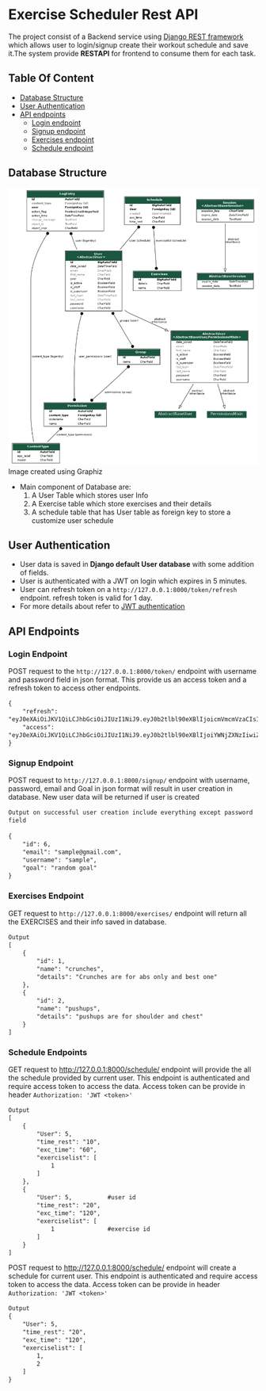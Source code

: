 # Exercise Scheduler Rest API
The project consist of a Backend service using [Django REST framework](https://www.django-rest-framework.org) which allows user to login/signup create their
workout schedule and save it.The system provide **RESTAPI** for frontend to consume them for each task. 

## Table Of Content
- [Database Structure](#database-structure)
- [User Authentication](#user-authentication)
- [API endpoints](#api-endpoints)
    - [Login endpoint](#login-endpoint)
    - [Signup endpoint](#signup-endpoint)
    - [Exercises endpoint](#exercises-endpoint)
    - [Schedule endpoint](#schedule-endpoint)

## Database Structure
![db Image](output.png)
Image created using Graphiz 
- Main component of Database are:
  1. A User Table which stores user Info
  2. A Exercise table which store exercises and their details
  3. A schedule table that has User table as foreign key to store a customize user schedule 

## User Authentication
- User data is saved in **Django default User database** with some addition of fields. 
- User is authenticated with a JWT on login which expires in 5 minutes. 
- User can refresh token on a ```http://127.0.0.1:8000/token/refresh```  endpoint. refresh token is valid for 1 day.
- For more details about refer to [JWT authentication](https://django-rest-framework-simplejwt.readthedocs.io/)

## API Endpoints
### Login Endpoint
POST request to the ```http://127.0.0.1:8000/token/``` endpoint with username and password field in json format. This provide us an access token and a refresh token to access other endpoints. 
```
{
    "refresh": "eyJ0eXAiOiJKV1QiLCJhbGciOiJIUzI1NiJ9.eyJ0b2tlbl90eXBlIjoicmVmcmVzaCIsImV4cCI6MTYyMjM3NDY4MiwianRpIjoiODExNjMzMzFkMTJiNDc5MzgwMTkzZWRiMjhmYzg2NTkiLCJ1c2VyX2lkIjo1fQ.STPJYGJSjVH8ZneLDl0hx47vDNHXwS2A6B63rDq3tGA",
    "access": "eyJ0eXAiOiJKV1QiLCJhbGciOiJIUzI1NiJ9.eyJ0b2tlbl90eXBlIjoiYWNjZXNzIiwiZXhwIjoxNjIyMjg4NTgyLCJqdGkiOiJiMTgzYzQyYTY4Y2Q0NzAyYTExOGZiN2EzYjEzMTQ4NiIsInVzZXJfaWQiOjV9.PQlYK1T0yjMK3E1n3fAHOAQBnT6dslX9fsFOC6LbI8o"
}
```
### Signup Endpoint
POST request to ```http://127.0.0.1:8000/signup/``` endpoint with username, password, email and Goal in json format will result in user creation in database. New user data will be returned if user is created

```
Output on successful user creation include everything except password field

{
    "id": 6,
    "email": "sample@gmail.com",
    "username": "sample",
    "goal": "random goal"
}
```
### Exercises Endpoint
GET request to ```http://127.0.0.1:8000/exercises/``` endpoint will return all the EXERCISES and their info saved in database.
```
Output
[
    {
        "id": 1,
        "name": "crunches",
        "details": "Crunches are for abs only and best one"
    },
    {
        "id": 2,
        "name": "pushups",
        "details": "pushups are for shoulder and chest"
    }
]
```
### Schedule Endpoints 
GET request to http://127.0.0.1:8000/schedule/ endpoint will provide the all the schedule provided by current user. This endpoint is authenticated and require 
access token to access the data.
Access token can be provide in header ```Authorization: 'JWT <token>'```
```
Output
[
    {
        "User": 5,
        "time_rest": "10",
        "exc_time": "60",
        "exerciselist": [
            1
        ]
    },
    {
        "User": 5,          #user id 
        "time_rest": "20",
        "exc_time": "120",
        "exerciselist": [
            1               #exercise id
        ]
    }
]
```
POST request to http://127.0.0.1:8000/schedule/ endpoint will create a schedule for current user. This endpoint is authenticated and require 
access token to access the data.
Access token can be provide in header ```Authorization: 'JWT <token>'```

```
Output 
{
    "User": 5,
    "time_rest": "20",
    "exc_time": "120",
    "exerciselist": [
        1,
        2
    ]
}
```
